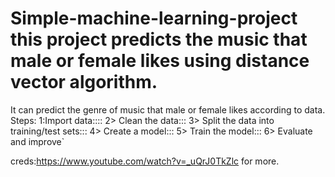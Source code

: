 # Simple-machine-learning-project this project predicts the music that male or female likes using distance vector algorithm.

It can predict the genre of music that male or female likes according to data.
Steps:
1:Import data::::
2> Clean the data:::
3> Split the data into training/test sets:::
4> Create a model:::
5> Train the model:::
6>  Evaluate and improve`

creds:https://www.youtube.com/watch?v=_uQrJ0TkZlc for more.
